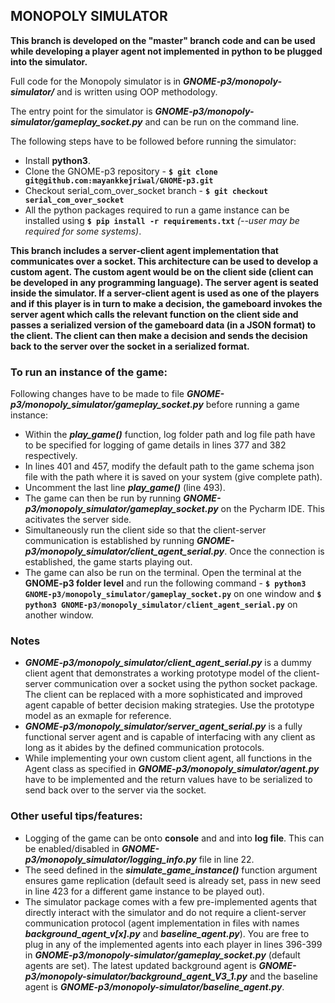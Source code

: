 ## MONOPOLY SIMULATOR

**This branch is developed on the "master" branch code and can be used while developing a player agent not implemented in python to be plugged into the simulator.**

Full code for the Monopoly simulator is in **_GNOME-p3/monopoly-simulator/_** and is written using OOP methodology.

The entry point for the simulator is **_GNOME-p3/monopoly-simulator/gameplay_socket.py_** and can be run on the command line.

The following steps have to be followed before running the simulator:
* Install __python3__.
* Clone the GNOME-p3 repository - __```$ git clone git@github.com:mayankkejriwal/GNOME-p3.git```__
* Checkout serial_com_over_socket branch - __```$ git checkout serial_com_over_socket```__
* All the python packages required to run a game instance can be installed using __```$ pip install -r requirements.txt```__   *(--user may be required for some systems)*.

**This branch includes a server-client agent implementation that communicates over a socket. This architecture can be used to develop a custom agent. The custom agent would be on the client side (client can be developed in any programming language). The server agent is seated inside the simulator. If a server-client agent is used as one of the players and if this player is in turn to make a decision, the gameboard invokes the server agent which calls the relevant function on the client side and passes a serialized version of the gameboard data (in a JSON format) to the client. The client can then make a decision and sends the decision back to the server over the socket in a serialized format.**

### To run an instance of the game:

Following changes have to be made to file **_GNOME-p3/monopoly_simulator/gameplay_socket.py_** before running a game instance:
* Within the **_play_game()_** function, log folder path and log file path have to be specified for logging of game details in lines 377 and 382 respectively. 
* In lines 401 and 457, modify the default path to the game schema json file with the path where it is saved on your system (give complete path).
* Uncomment the last line **_play_game()_**  (line 493).
* The game can then be run by running **_GNOME-p3/monopoly_simulator/gameplay_socket.py_** on the Pycharm IDE. This acitivates the server side. 
* Simultaneously run the client side so that the client-server communication is established by running **_GNOME-p3/monopoly_simulator/client_agent_serial.py_**. Once the connection is established, the game starts playing out.
* The game can also be run on the terminal. Open the terminal at the **GNOME-p3 folder level** and run the following command - __```$ python3 GNOME-p3/monopoly_simulator/gameplay_socket.py```__ on one window and __```$ python3 GNOME-p3/monopoly_simulator/client_agent_serial.py```__ on another window.

### Notes
* **_GNOME-p3/monopoly_simulator/client_agent_serial.py_** is a dummy client agent that demonstrates a working prototype model of the client-server communication over a socket using the python socket package. The client can be replaced with a more sophisticated and improved agent capable of better decision making strategies. Use the prototype model as an exmaple for reference.
* **_GNOME-p3/monopoly_simulator/server_agent_serial.py_** is a fully functional server agent and is capable of interfacing with any client as long as it abides by the defined communication protocols.
* While implementing your own custom client agent, all functions in the Agent class as specified in **_GNOME-p3/monopoly_simulator/agent.py_** have to be implemented and the return values have to be serialized to send back over to the server via the socket.

### Other useful tips/features:
* Logging of the game can be onto **console** and and into **log file**. This can be enabled/disabled in **_GNOME-p3/monopoly_simulator/logging_info.py_** file in line 22.
* The seed defined in the **_simulate_game_instance()_** function argument ensures game replication (default seed is already set, pass in new seed in line 423 for a different game instance to be played out). 
* The simulator package comes with a few pre-implemented agents that directly interact with the simulator and do not require a client-server communication protocol (agent implementation in files with names **_background_agent_v[x].py_** and **_baseline_agent.py_**). You are free to plug in any of the implemented agents into each player in lines 396-399 in **_GNOME-p3/monopoly-simulator/gameplay_socket.py_** (default agents are set). The latest updated background agent is **_GNOME-p3/monopoly-simulator/background_agent_V3_1.py_** and the baseline agent is **_GNOME-p3/monopoly-simulator/baseline_agent.py_**.


